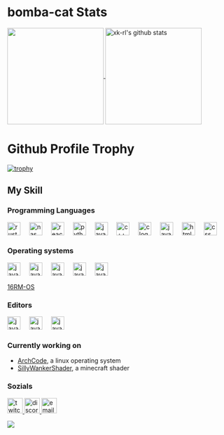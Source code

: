 # bomba-cat Stats
  
  <a href="https://github.com/bomba-cat" >
    <img align="center" src="https://github-readme-stats.vercel.app/api/top-langs/?username=bomba-cat&exclude_repo=ArchCodeConfig,ArchCode-Site&hide=ASP.NET,jupyter%20notebook&count_private=false&bg_color=white&hide_border=true" height="220px" style="border: none !important;" />
  </a>
  <a href="https://github.com/bomba-cat">
   <img align="center" src="https://github-readme-stats.vercel.app/api?username=bomba-cat&count_private=true&hide=stars&show_icons=true&theme=gruvbox&line_height=27&hide_border=true" alt="xk-rl's github stats" height="220px" style="border: none !important;" />
  </a>

# Github Profile Trophy
[![trophy](https://github-profile-trophy.vercel.app/?username=bomba-cat&theme=oldie&rank=-?&margin-w=10&no-frame=true)](https://github.com/bomba-cat)

## My Skill
### Programming Languages
<div align="left">

  <img src="https://cdn.jsdelivr.net/gh/devicons/devicon/icons/rust/rust-original.svg" height="30" alt="rust logo"  />
  <img width="12" />
  <img src="https://upload.wikimedia.org/wikipedia/commons/thumb/4/48/Netwide_Assembler.svg/1200px-Netwide_Assembler.svg.png" height="30" alt="nasm logo"  />
  <img width="12" />
  <img src="https://cdn.jsdelivr.net/gh/devicons/devicon/icons/lua/lua-original.svg" height="30" alt="react logo"  />
  <img width="12" />
  <img src="https://cdn.jsdelivr.net/gh/devicons/devicon/icons/python/python-original.svg" height="30" alt="python logo"  />
  <img width="12" />
  <img src="https://cdn.jsdelivr.net/gh/devicons/devicon/icons/java/java-original.svg" height="30" alt="java logo" />
  <img width="12" />
  <img src="https://cdn.jsdelivr.net/gh/devicons/devicon/icons/cplusplus/cplusplus-original.svg" height="30" alt="c++ logo" />
  <img width="12" />
  <img src="https://cdn.jsdelivr.net/gh/devicons/devicon/icons/c/c-original.svg" height="30" alt="c logo" />
  <img width="12" />
  <img src="https://camo.githubusercontent.com/16bbe3c62e06c0099a8bd86816b7993b3eb49d8cd21eb74c7bff7db7dc3787b7/68747470733a2f2f63646e2e6a7364656c6976722e6e65742f67682f64657669636f6e732f64657669636f6e2f69636f6e732f6a6176617363726970742f6a6176617363726970742d6f726967696e616c2e737667" height="30" alt="javascript logo" />
  <img width="12" />
  <img src="https://camo.githubusercontent.com/f2ce4039c99cf35adde738583ab0fbcd60eaafccf1e949884bda91d0b5c819ce/68747470733a2f2f63646e2e6a7364656c6976722e6e65742f67682f64657669636f6e732f64657669636f6e2f69636f6e732f68746d6c352f68746d6c352d6f726967696e616c2e737667" height="30" alt="html5 logo" />
  <img width="12" />
  <img src="https://camo.githubusercontent.com/0da944f181647261c840e34b20ed7e3ca44ddc150869c6ea550cf98d06c81a37/68747470733a2f2f63646e2e6a7364656c6976722e6e65742f67682f64657669636f6e732f64657669636f6e2f69636f6e732f637373332f637373332d6f726967696e616c2e737667" height="30" alt="css" />
  <img width="12" />
</div>

### Operating systems
<div align="left">
  <img src="https://cdn.jsdelivr.net/gh/devicons/devicon/icons/linux/linux-original.svg" height="30" alt="javascript logo"  />
  <img width="12" />
  <img src="https://cdn.jsdelivr.net/gh/devicons/devicon/icons/debian/debian-original.svg" height="30" alt="javascript logo"  />
  <img width="12" />
  <img src="https://cdn.jsdelivr.net/gh/devicons/devicon/icons/fedora/fedora-original.svg" height="30" alt="javascript logo"  />
  <img width="12" />
  <img src="https://cdn.jsdelivr.net/gh/devicons/devicon/icons/archlinux/archlinux-original.svg" height="30" alt="javascript logo"  />
  <img width="12" />
<img src="https://cdn.jsdelivr.net/gh/devicons/devicon/icons/apple/apple-original.svg" height="30" alt="javascript logo"  />
  <img width="12" />
</div>

[16RM-OS](https://github.com/bomba-cat/16RM-OS 'My own os from scratch')

### Editors
<div align="left">

  <img src="https://cdn.jsdelivr.net/gh/devicons/devicon/icons/neovim/neovim-original.svg" height="30" alt="javascript logo"  />
  <img width="12" />
  <img src="https://cdn.jsdelivr.net/gh/devicons/devicon/icons/vim/vim-original.svg" height="30" alt="javascript logo"  />
  <img width="12" />
  <img src="https://cdn.jsdelivr.net/gh/devicons/devicon/icons/vscode/vscode-original.svg" height="30" alt="javascript logo"  />
  <img width="12" />
</div>

### Currently working on
- [ArchCode](https://github.com/bomba-cat/ArchCode), a linux operating system
- [SillyWankerShader](https://github.com/bomba-cat/SillyWankerShader), a minecraft shader

### Sozials
  <a href="https://twitch.tv/bombadotcat">
    <img src="https://img.shields.io/static/v1?message=Twitch&logo=twitch&label=&color=9146FF&logoColor=white&labelColor=&style=for-the-badge" height="35" alt="twitch logo" />
  </a>
  <a href="https://discord.com/user/788022153634906154">
    <img src="https://img.shields.io/static/v1?message=Discord&logo=discord&label=&color=7289DA&logoColor=white&labelColor=&style=for-the-badge" height="35" alt="discord logo" />
  </a>
  <a href="mailto:bledion.morina@hotmail.com">
    <img src="https://img.shields.io/static/v1?message=E-Mail&logo=E-Mail&label=&color=c9deff&logoColor=black&labelColor=&style=for-the-badge" height="35" alt="email-logo" />
  </a>

[![](https://visitcount.itsvg.in/api?id=bomba-cat&label=Profile%20Views&icon=3&pretty=false)](https://visitcount.itsvg.in)
